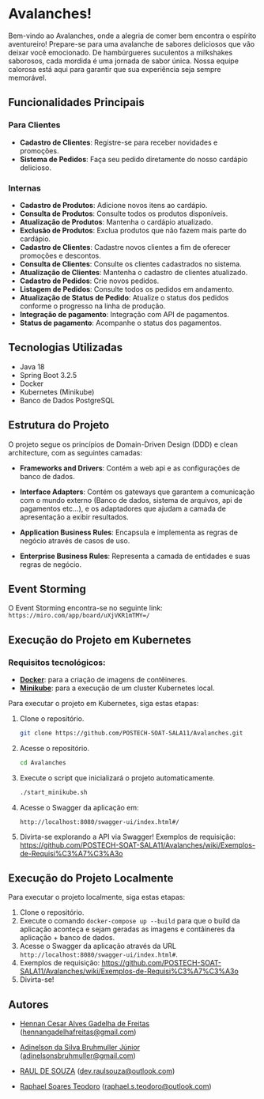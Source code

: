 # Avalanches!

Bem-vindo ao Avalanches, onde a alegria de comer bem encontra o espírito aventureiro! Prepare-se para uma avalanche de sabores deliciosos que vão deixar você emocionado. De hambúrgueres suculentos a milkshakes saborosos, cada mordida é uma jornada de sabor única. Nossa equipe calorosa está aqui para garantir que sua experiência seja sempre memorável.

## Funcionalidades Principais 

### Para Clientes
- **Cadastro de Clientes**: Registre-se para receber novidades e promoções.
- **Sistema de Pedidos**: Faça seu pedido diretamente do nosso cardápio delicioso.

### Internas

- **Cadastro de Produtos**: Adicione novos itens ao cardápio.
- **Consulta de Produtos**: Consulte todos os produtos disponíveis.
- **Atualização de Produtos**: Mantenha o cardápio atualizado.
- **Exclusão de Produtos**: Exclua produtos que não fazem mais parte do cardápio.
- **Cadastro de Clientes**: Cadastre novos clientes a fim de oferecer promoções e descontos.
- **Consulta de Clientes**: Consulte os clientes cadastrados no sistema.
- **Atualização de Clientes**: Mantenha o cadastro de clientes atualizado.
- **Cadastro de Pedidos**: Crie novos pedidos.
- **Listagem de Pedidos**: Consulte todos os pedidos em andamento.
- **Atualização de Status de Pedido**: Atualize o status dos pedidos conforme o progresso na linha de produção.
- **Integração de pagamento**: Integração com API de pagamentos.
- **Status de pagamento**: Acompanhe o status dos pagamentos.

## Tecnologias Utilizadas

- Java 18
- Spring Boot 3.2.5
- Docker
- Kubernetes (Minikube)
- Banco de Dados PostgreSQL

## Estrutura do Projeto

O projeto segue os princípios de Domain-Driven Design (DDD) e clean architecture, com as seguintes camadas:

- **Frameworks and Drivers**: Contém a web api e as configurações de banco de dados.

- **Interface Adapters**: Contém os gateways que garantem a comunicação com o mundo externo (Banco de dados, sistema de arquivos, api de pagamentos etc...),
e os adaptadores que ajudam a camada de apresentação a exibir resultados.

- **Application Business Rules**:  Encapsula e implementa as regras de negócio através de casos de uso.

- **Enterprise Business Rules**:  Representa a camada de entidades e suas regras de negócio.

## Event Storming

O Event Storming encontra-se no seguinte link: `https://miro.com/app/board/uXjVKR1mTMY=/`

## Execução do Projeto em Kubernetes

### Requisitos tecnológicos:
- **[Docker](https://www.docker.com/)**: para a criação de imagens de contêineres.
- **[Minikube](https://minikube.sigs.k8s.io/docs/start/?arch=%2Fwindows%2Fx86-64%2Fstable%2F.exe+download)**: para a execução de um cluster Kubernetes local.

Para executar o projeto em Kubernetes, siga estas etapas:

1. Clone o repositório.
   ```bash
   git clone https://github.com/POSTECH-SOAT-SALA11/Avalanches.git
   ```

2. Acesse o repositório.
   ```bash
   cd Avalanches
   ```

3. Execute o script que inicializará o projeto automaticamente.
   ```bash
   ./start_minikube.sh
    ```

4. Acesse o Swagger da aplicação em:
   ```
   http://localhost:8080/swagger-ui/index.html#/
   ```

6. Divirta-se explorando a API via Swagger! 
Exemplos de requisição: https://github.com/POSTECH-SOAT-SALA11/Avalanches/wiki/Exemplos-de-Requisi%C3%A7%C3%A3o

## Execução do Projeto Localmente

Para executar o projeto localmente, siga estas etapas:

1. Clone o repositório.
2. Execute o comando `docker-compose up --build` para que o build da aplicação aconteça e sejam geradas as imagens e contâineres da aplicação + banco de dados.
3. Acesse o Swagger da aplicação através da URL `http://localhost:8080/swagger-ui/index.html#`.
4. Exemplos de requisição: https://github.com/POSTECH-SOAT-SALA11/Avalanches/wiki/Exemplos-de-Requisi%C3%A7%C3%A3o
5. Divirta-se!


## Autores

- [Hennan Cesar Alves Gadelha de Freitas](https://github.com/HennanGadelha)
  (hennangadelhafreitas@gmail.com)

- [Adinelson da Silva Bruhmuller Júnior](https://github.com/Doomwhite)
  (adinelsonsbruhmuller@gmail.com)

- [RAUL DE SOUZA](https://github.com/raulsouza-rm355416)
  (dev.raulsouza@outlook.com)

- [Raphael Soares Teodoro](https://github.com/raphasteodoro)
  (raphael.s.teodoro@outlook.com)